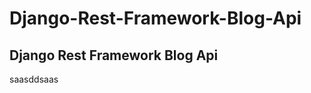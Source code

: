 # Django-Rest-Framework-Blog-Api
Django Rest Framework Blog Api
-------------------------
saasddsaas
